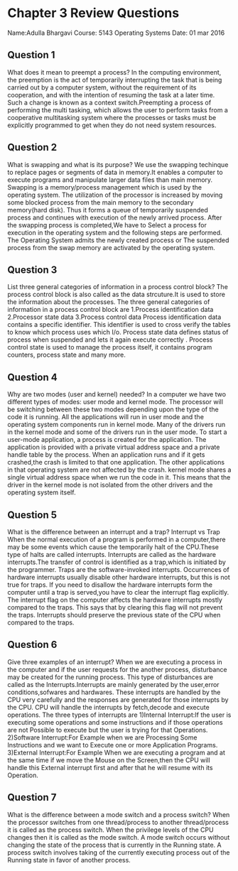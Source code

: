 # Chapter 3 Review Questions
Name:Adulla Bhargavi
Course: 5143 Operating Systems
Date: 01 mar 2016

## Question 1

What does it mean to preempt a process?
In the computing environment, the preemption is the act of temporarily interrupting the task that is being carried out by a computer system, without the requirement of its cooperation, and with the intention of resuming the task at a later time. 
Such a change is known as a context switch.Preempting a process of performing the multi tasking,
which allows the user to perform tasks from a cooperative multitasking system where the processes or tasks must be explicitly programmed to get when they do not need system resources.

## Question 2

What is swapping and what is its purpose?
We use the swapping techinque to replace pages or segments of data in memory.It enables a computer to execute programs and manipulate larger data files than main memory. 
Swapping is a memory/process management which is used by the operating system.
The utilization of the processor is increased by moving some blocked process from the main memory to the secondary memory(hard disk).
Thus it forms a queue of temporarily suspended process and continues with execution of the newly arrived process.
After the swapping process is completed,We have to Select a process for execution in the operating system and the following steps are performed. 
The Operating System admits the newly created process or 
The suspended process from the swap memory are activated by the operating system.

## Question 3

List three general categories of information in a process control block?
The process control block is also called as the data strcuture.It is used to store the information about the processes.
The three general categories of information in a process control block are
1.Process identification data
2.Processor state data
3.Process control data
Process identification data contains a specific identifier. This identifier is used to cross verify the tables to know which process uses which I/o.
Process state data defines status of process when suspended and lets it again execute correctly .
Process control state is used to manage the process itself, it contains program counters, process state and many more.

## Question 4

Why are two modes (user and kernel) needed?
In a computer we have two different types of modes: user mode and kernel mode.
The processor will be switching between these two modes depending upon the type of the code it is running.
All the applications will run in user mode and the operating system components run in kernel mode.
Many of the drivers run in the kernel mode and some of the drivers run in the user mode.
To start a user-mode application,  a process is created for the application. 
The application is provided with a private virtual address space and a private handle table by the process.
When an application runs and if it gets crashed,the crash is limited to that one application. The other applications in that operating system are not affected by the crash.
kernel mode shares a single virtual address space when we run the code in it.
This means that the driver in the kernel mode is not isolated from the other drivers and the operating system itself.

## Question 5

What is the difference between an interrupt and a trap?
Interrupt vs Trap 
When the normal execution of a program is performed in a computer,there may be some events which cause the temporarily halt of the CPU.These type of halts are called interrupts.
Interrupts are called as the hardware interrupts.The transfer of control is identified as a trap,which is initiated by the programmer.
Traps are the software-invoked interrupts. 
Occurrences of hardware interrupts usually disable other hardware interrupts, but this is not true for traps. 
If you need to disallow the hardware interrupts form the computer until a trap is served,you have to clear the interrupt flag explicitly. 
The interrupt flag on the computer affects the hardware interrupts mostly compared to the traps. 
This says that by clearing this flag will not prevent the traps. 
Interrupts should preserve the previous state of the CPU when compared to the traps.

## Question 6

Give three examples of an interrupt?
When we are executing a process in the computer and if the user requests for the another process, disturbance may be created for the running process.
This type of disturbances are called as the Interrupts.Interrupts are mainly generated by the user,error conditions,sofwares and hardwares.
These interrupts are handled by the CPU very carefully and the responses are generated for those interrupts by the CPU.
CPU will handle the interrupts by fetch,decode and execute operations.
The three types of interrupts are
1)Internal Interrupt:If the user is executing some operations and some instructions and if those operations are not Possible to execute but the user is trying for that Operations.
2)Software Interrupt:For Example when we are Processing Some Instructions and we want to Execute one or more Application Programs.
3)External Interrupt:For Example When we are executing a program and at the same time if we move the Mouse on the Screen,then the CPU will handle this External interrupt first and
 after that he will resume with its Operation.
 
## Question 7

What is the difference between a mode switch and a process switch?
When the processor switches from one thread/process to another thread/process it is called as the process switch.
When the privilege levels of the CPU changes then it is called as the mode switch.
A mode switch occurs without changing the state of the process that is currently
in the Running state. 
A process switch involves taking of the currently executing process out of the Running state in favor of another process. 
